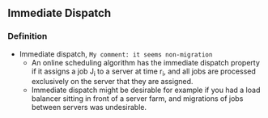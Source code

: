 ## Immediate Dispatch

### Definition
- Immediate dispatch, `My comment: it seems non-migration`
    - An online scheduling algorithm has the immediate dispatch property if it assigns a job J<sub>i</sub> to a server at time r<sub>i</sub>, and all jobs are processed exclusively on the server that they are assigned.
    - Immediate dispatch might be desirable for example if you had a load balancer sitting in front of a server farm, and migrations of jobs between servers was undesirable. 
